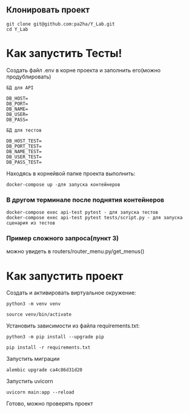 ## Клонировать проект
```
git clone git@github.com:pa2ha/Y_Lab.git
cd Y_Lab
```
# Как запустить Тесты!

Cоздать файл .env в корне проекта и заполнить его(можно продублировать)

```
БД для API

DB_HOST=
DB_PORT=
DB_NAME=
DB_USER=
DB_PASS=

БД для тестов 

DB_HOST_TEST=
DB_PORT_TEST=
DB_NAME_TEST=
DB_USER_TEST=
DB_PASS_TEST=
```
Находясь в корнейвой папке проекта выполнить:
```
docker-compose up -для запуска контейнеров
```
### В другом терминале после поднятия контейнеров
```
docker-compose exec api-test pytest - для запуска тестов
docker-compose exec api-test pytest tests/script.py - для запуска сценария из тестов
```
### Пример сложного запроса(пункт 3)
можно увидеть в routers/router_menu.py/get_menus()

# Как запустить проект
Cоздать и активировать виртуальное окружение:

```
python3 -m venv venv
```

```
source venv/bin/activate
```

Установить зависимости из файла requirements.txt:

```
python3 -m pip install --upgrade pip
```

```
pip install -r requirements.txt
```



Запустить миграции
```
alembic upgrade ca4c86d31d20
```
Запустить uvicorn

```
uvicorn main:app --reload
```
Готово, можно проверять проект
